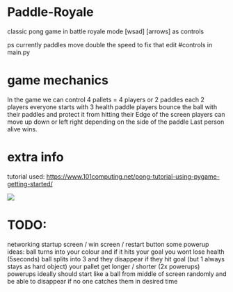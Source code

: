 # Paddle-Royale
classic pong game in battle royale mode [wsad] [arrows] as controls

ps currently paddles move double the speed to fix that edit #controls in main.py
# game mechanics
In the game we can control 4 pallets = 4 players or 2 paddles each 2 players
everyone starts with 3 health paddle
players bounce the ball with their paddles and protect it from hitting their Edge of the screen
players can move up down or left right depending on the side of the paddle
Last person alive wins.
# extra info
tutorial used: 
https://www.101computing.net/pong-tutorial-using-pygame-getting-started/

<img src="https://i.ibb.co/YBmv08q/game.png">


# TODO:
networking
startup screen / win screen / restart button
some powerup ideas:
ball turns into your colour and if it hits your goal you wont lose health (5seconds)
ball splits into 3 and they disappear if they hit goal (but 1 always stays as hard object)
your pallet get longer / shorter (2x powerups)
powerups ideally should start like a ball from middle of screen randomly and be able to disappear if no one catches them in desired time
